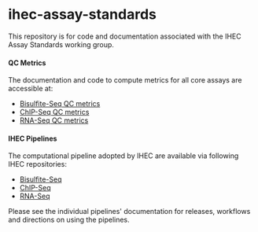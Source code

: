 ihec-assay-standards
====================

This repository is for code and documentation associated with the IHEC Assay Standards working group.

#### QC Metrics

The documentation and code to compute metrics for all core assays are accessible at:

* [Bisulfite-Seq QC metrics](qc_metrics/wgb-seq/)
* [ChIP-Seq QC metrics](qc_metrics/chip-seq/)
* [RNA-Seq QC metrics](qc_metrics/rna-seq/)



#### IHEC Pipelines

The computational pipeline adopted by IHEC are available via following IHEC repositories:


* [Bisulfite-Seq](https://github.com/IHEC/gemBS)
* [ChIP-Seq](https://github.com/IHEC/integrative_analysis_chip) 
* [RNA-Seq](https://github.com/IHEC/grape-nf)

Please see the individual pipelines' documentation for releases, workflows and directions on using the pipelines.

